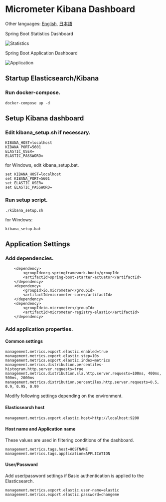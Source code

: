 # Micrometer Kibana Dashboard

Other languages: [English](README.md), [日本語](README.ja.md)

Spring Boot Statistics Dashboard

![Statistics](https://github.com/acroquest/micrometer-kibana-dashboard/blob/media/SpringBootStatistics.gif)

Spring Boot Application Dashboard

![Application](https://github.com/acroquest/micrometer-kibana-dashboard/blob/media/SpringBootApplication.gif)

## Startup Elasticsearch/Kibana

### Run docker-compose.
```
docker-compose up -d
```

## Setup Kibana dashboard

### Edit kibana_setup.sh if necessary.
```
KIBANA_HOST=localhost
KIBANA_PORT=5601
ELASTIC_USER=
ELASTIC_PASSWORD=
```
for Windows, edit kibana_setup.bat.
```
set KIBANA_HOST=localhost
set KIBANA_PORT=5601
set ELASTIC_USER=
set ELASTIC_PASSWORD=
```

### Run setup script.
```
./kibana_setup.sh
```
for Windows:
```
kibana_setup.bat
```

## Application Settings

### Add dependencies.
```
    <dependency>
        <groupId>org.springframework.boot</groupId>
        <artifactId>spring-boot-starter-actuator</artifactId>
    </dependency>
    <dependency>
        <groupId>io.micrometer</groupId>
        <artifactId>micrometer-core</artifactId>
    </dependency>
    <dependency>
        <groupId>io.micrometer</groupId>
        <artifactId>micrometer-registry-elastic</artifactId>
    </dependency>
```

### Add application properties.

#### Common settings
```
management.metrics.export.elastic.enabled=true
management.metrics.export.elastic.step=10s
management.metrics.export.elastic.index=metrics
management.metrics.distribution.percentiles-histogram.http.server.requests=true
management.metrics.distribution.sla.http.server.requests=100ms, 400ms, 500ms, 2000ms
management.metrics.distribution.percentiles.http.server.requests=0.5, 0.9, 0.95, 0.99
```
Modify following settings depending on the environment.

#### Elasticsearch host
```
management.metrics.export.elastic.host=http://localhost:9200
```

#### Host name and Application name
These values are used in filtering conditions of the dashboard.
```
management.metrics.tags.host=HOSTNAME
management.metrics.tags.application=APPLICATION
```

#### User/Password

Add user/password settings if Basic authentication is applied to the Elasticsearch.
```
management.metrics.export.elastic.user-name=elastic
management.metrics.export.elastic.password=changeme
```
